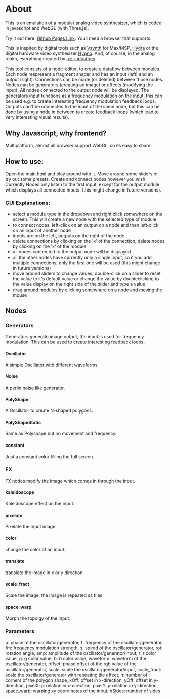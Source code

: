 # About

This is an emulation of a modular analog video synthesizer, which is coded in javascript and
WebGL (with Three.js).

Try it out here: [Github Pages Link](https://sominsomin.github.io/modular_video_synth/).
Youll need a browser that supports.

This is inspired by digital tools such as 
[Vsynth](https://www.kevinkripper.com/vsynth) for Max/MSP, [Hydra](https://hydra.ojack.xyz/?sketch_id=example_11) or the digital hardware video synthesizer [Hypno](https://sleepycircuits.com/hypno). And, of course, in the analog realm, everything created by [lxz-industries](https://lzxindustries.net/).
            
This tool consists of a node-editor, to create a dataflow between modules. Each node respresent a fragment shader and has an input (left) and an output (right). Connections can be made (or deleted) between those nodes.
Nodes can be generators (creating an image) or effects (modifying the input). All nodes connected to the output node will be displayed. The generators input functions as a frequency modulation on the input, this can be used e.g. to create
interesting frequency modulation feedback loops.
Outputs can't be connected to the input of the same node, but this can be done by using a node in between to create feedback loops (which lead to very interesting visual results).

## Why Javascript, why frontend?

Multiplatform, almost all browser support WebGL, so its easy to share.

## How to use:

Open the main.html and play around with it. Move around some sliders or try out some presets. Create and connect nodes however you wish.
Currently Nodes only listen to the first input, except for the output module which displays all connected inputs. (this might change in future versions).

### GUI Explanations:

- select a module type in the dropdown and right click somewhere on the screen. This will create a new node with the selected type of module
- to connect nodes, left-click on an output on a node and then left-click on an input of another node
- inputs are on the left, outputs on the right of the node
- delete connections by clicking on the 'x' of the connection, delete nodes by clicking on the 'x' of the module
- all nodes connected to the output node will be displayed
- all the other nodes have currently only a single input, so if you add multiple connections, only the first one will be used (this might change in future versions)
- move around sliders to change values, double-click on a slider to reset the value to it's default value or change the value by doubleclicking to the value display on the right side of the slider and type a value
- drag around modules by clicking somewhere on a node and moving the mouse


## Nodes

### Generators

Generators generate image output, the input is used for frequency modulation.
This can be used to create interesting feedback loops.

#### Oscillator

A simple Oscillator with different waveforms.

#### Noise

A perlin noise like generator.

#### PolyShape

A Oscillator to create N-shaped polygons.

#### PolyShapeStatic

Same as Polyshape but no movement and frequency.

#### constant

Just a constant color filling the full screen.

### FX

FX nodes modify the image which comes in through the input.

#### kaleidoscope

Kaleidoscope effect on the input.

#### pixelate

Pixelate the input image.

#### color

change the color of an input.

####  translate

translate the image in x or y direction.

#### scale_fract

Scale the image, the image is repeated as tiles.

#### space_warp

Morph the topolgy of the input.

### Parameters

p: phase of the oscillator/generator,
f: frequency of the oscillator/generator,
fm: frequency modulation strength,
s: speed of the oscillator/generator,
rot: rotation angle,
amp: amplitude of the oscillator/generator/input,
r: r color value,
g: g color value,
b: b color value,
waveform: waveform of the oscillator/generator,
offset: phase offset of the rgb value of the oscillator/generator,
scale: scale the oscillator/generator/input,
scale_fract: scale the oscillator/generator with repeating tile effect,
n: number of corners of the polygon shape,
xOff: offset in x-direction,
yOff: offset in y-direction,
pixelX: pixelation in x-direction,
pixelY: pixelation in y-direction,
space_warp: warping xy coordinates of the input,
nSides: number of sides